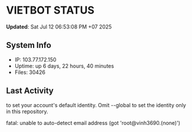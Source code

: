 # VIETBOT STATUS
**Updated**: Sat Jul 12 06:53:08 PM +07 2025

## System Info
- IP: 103.77.172.150
- Uptime: up 6 days, 22 hours, 40 minutes
- Files: 30426

## Last Activity

to set your account's default identity.
Omit --global to set the identity only in this repository.

fatal: unable to auto-detect email address (got 'root@vinh3690.(none)')
